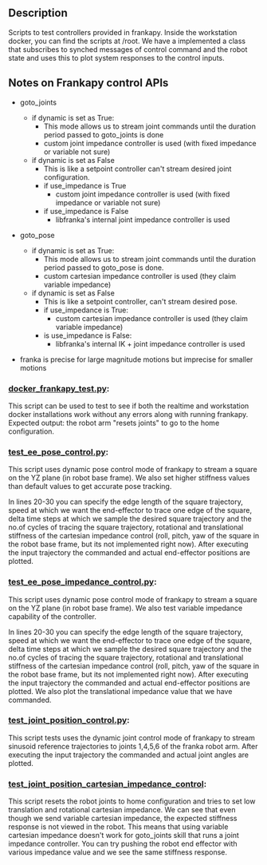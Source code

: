 ## Description

Scripts to test controllers provided in frankapy. Inside the workstation docker, you can find the scripts at /root. We have a implemented a class that subscribes to synched messages of control command and the robot state and uses this to plot system responses to the control inputs. 

## Notes on Frankapy control APIs
- goto_joints
    - if dynamic is set as True:
        - This mode allows us to stream joint commands until the duration period passed to goto_joints is done 
        - custom joint impedance controller is used (with fixed impedance or variable not sure)
    - if dynamic is set as False
        - This is like a setpoint controller can't stream desired joint configuration.
        - if use_impedance is True 
            - custom joint impedance controller is used (with fixed impedance or variable not sure)
        - if use_impedance is False
            - libfranka's internal joint impedance controller is used
- goto_pose 
    - if dynamic is set as True: 
        - This mode allows us to stream joint commands until the duration period passed to goto_pose is done.
        - custom cartesian impedance controller is used (they claim variable impedance)
    - if dynamic is set as False
        - This is like a setpoint controller, can't stream desired pose. 
        - if use_impedance is True: 
            - custom cartesian impedance controller is used (they claim variable impedance)
        - is use_impedance is False: 
            - libfranka's internal IK + joint impedance controller is used     

- franka is precise for large magnitude motions but imprecise for smaller motions  

### [docker_frankapy_test.py](docker_frankapy_test.py):

This script can be used to test to see if both the realtime and workstation docker installations work without any errors along with running frankapy. Expected output: the robot arm "resets joints" to go to the home configuration. 

### [test_ee_pose_control.py](test_ee_pose_control.py):

This script uses dynamic pose control mode of frankapy to stream a square on the YZ plane (in robot base frame). We also set higher stiffness values than default values to get accurate pose tracking. 

In lines 20-30 you can specify the edge length of the square trajectory, speed at which we want the end-effector to trace one edge of the square, delta time steps at which we sample the desired square trajectory and the no.of cycles of tracing the square trajectory, rotational and translational stiffness of the cartesian impedance control (roll, pitch, yaw of the square in the robot base frame, but its not implemented right now). After executing the input trajectory the commanded and actual end-effector positions are plotted. 

### [test_ee_pose_impedance_control.py](test_ee_pose_impedance_control.py):

This script uses dynamic pose control mode of frankapy to stream a square on the YZ plane (in robot base frame). We also test variable impedance capability of the controller. 

In lines 20-30 you can specify the edge length of the square trajectory, speed at which we want the end-effector to trace one edge of the square, delta time steps at which we sample the desired square trajectory and the no.of cycles of tracing the square trajectory, rotational and translational stiffness of the cartesian impedance control (roll, pitch, yaw of the square in the robot base frame, but its not implemented right now). After executing the input trajectory the commanded and actual end-effector positions are plotted. We also plot the translational impedance value that we have commanded. 

### [test_joint_position_control.py]([test_joint_position_control.py]):

This script tests uses the dynamic joint control mode of frankapy to stream sinusoid reference trajectories to joints 1,4,5,6 of the franka robot arm. After executing the input trajectory the commanded and actual joint angles are plotted. 

### [test_joint_position_cartesian_impedance_control](test_joint_position_cartesian_impedance_control.py):

This script resets the robot joints to home configuration and tries to set low translation and rotational cartesian impedance. We can see that even though we send variable cartesian impedance, the expected stiffness response is not viewed in the robot. This means that using variable cartesian impedance doesn't work for goto_joints skill that runs a joint impedance controller. You can try pushing the robot end effector with various impedance value and we see the same stiffness response.
